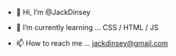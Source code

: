 - 👋 Hi, I’m @JackDinsey

- 🌱 I’m currently learning ... CSS / HTML / JS

- 📫 How to reach me ... jackdinsey@gmail.com

<!---
JackDinsey/JackDinsey is a ✨ special ✨ repository because its `README.md` (this file) appears on your GitHub profile.
You can click the Preview link to take a look at your changes.
--->
